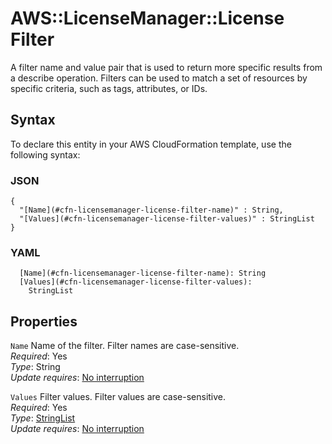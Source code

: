 # AWS::LicenseManager::License Filter<a name="aws-properties-licensemanager-license-filter"></a>

A filter name and value pair that is used to return more specific results from a describe operation\. Filters can be used to match a set of resources by specific criteria, such as tags, attributes, or IDs\.

## Syntax<a name="aws-properties-licensemanager-license-filter-syntax"></a>

To declare this entity in your AWS CloudFormation template, use the following syntax:

### JSON<a name="aws-properties-licensemanager-license-filter-syntax.json"></a>

```
{
  "[Name](#cfn-licensemanager-license-filter-name)" : String,
  "[Values](#cfn-licensemanager-license-filter-values)" : StringList
}
```

### YAML<a name="aws-properties-licensemanager-license-filter-syntax.yaml"></a>

```
  [Name](#cfn-licensemanager-license-filter-name): String
  [Values](#cfn-licensemanager-license-filter-values): 
    StringList
```

## Properties<a name="aws-properties-licensemanager-license-filter-properties"></a>

`Name`  <a name="cfn-licensemanager-license-filter-name"></a>
Name of the filter\. Filter names are case\-sensitive\.  
*Required*: Yes  
*Type*: String  
*Update requires*: [No interruption](https://docs.aws.amazon.com/AWSCloudFormation/latest/UserGuide/using-cfn-updating-stacks-update-behaviors.html#update-no-interrupt)

`Values`  <a name="cfn-licensemanager-license-filter-values"></a>
Filter values\. Filter values are case\-sensitive\.  
*Required*: Yes  
*Type*: [StringList](aws-properties-licensemanager-license-stringlist.md)  
*Update requires*: [No interruption](https://docs.aws.amazon.com/AWSCloudFormation/latest/UserGuide/using-cfn-updating-stacks-update-behaviors.html#update-no-interrupt)